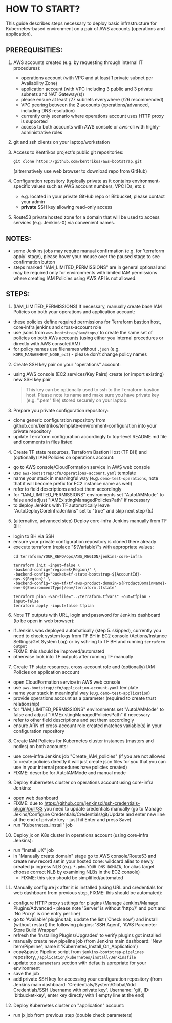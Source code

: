 # HOW TO START?

This guide describes steps necessary to deploy basic infrastructure for Kubernetes-based environment
on a pair of AWS accounts (operations and application).


## PREREQUISITIES:

1. AWS accounts created (e.g. by requesting through internal IT procedures):

	* operations account (with VPC and at least 1 private subnet per Availability Zone)
	* application account (with VPC including 3 public and 3 private subnets and NAT Gateway(s))
    * please ensure at least /27 subnets everywhere (/26 recommended)
	* VPC peering between the 2 accounts (operations/advanced, including DNS resolution)
    * currently only scenario where operations account uses HTTP proxy is supported
	* access to both accounts with AWS console or aws-cli with highly-administrative roles

3. git and ssh clients on your laptop/workstation

4. Access to Kentrikos project's public git repositories:

	```
	git clone https://github.com/kentrikos/aws-bootstrap.git
	```
    (altrernatively use web browser to download repo from GitHub)

5. Configuration repository (typically private as it contains environment-specific values such as AWS account numbers, VPC IDs, etc.):
    * e.g. located in your private GitHub repo or Bitbucket, please contact your admin
    * __private__ SSH key allowing read-only access

6. Route53 private hosted zone for a domain that will be used to access services (e.g. Jenkins-X) via convenient names.


## NOTES:

* some Jenkins jobs may require manual confirmation (e.g. for 'terraform apply' stage), please hover your mouse over the paused stage to see confirmation button
* steps marked "IAM_LIMITED_PERMISSIONS" are in general optional and may be required only for environments with limited IAM permissions where creating IAM Policies using AWS API is not allowed.


## STEPS:

1. (IAM_LIMITED_PERMISSIONS) If necessary, manually create base IAM Policies on both your operations and application account:

* these policies define required permissions for Terraform bastion host, core-infra jenkins and cross-account role
* use jsons from `aws-bootstrap/iam/kops/` to create the same set of policies on both AWs accounts (using either you internal procedures or directly with AWS console/IAM)
* for policy names use filenames without `.json` (e.g. `KOPS_MANAGEMENT_NODE_ec2`) - please don't change policy names

2. Create SSH key pair on your "operations" account:

* using AWS console (EC2 services/Key Pairs) create (or import existing) new SSH key pair

	> This key can be optionally used to ssh to the Terraform bastion host. Please note its name and make sure you have private key (e.g. ".pem" file) stored securely on your laptop.

3. Prepare you private configuration repository:

* clone generic configuration repository from github.com/kentrikos/template-environment-configuration into your private repository
* update Terraform configuration accordingly to top-level README.md file and comments in files listed

4. Create TF state resources, Terraform Bastion Host (TF BH) and (optionally) IAM Policies on operations account:

* go to AWS console/CloudFormation service in AWS web console
* use `aws-bootstrap/cfn/operations-account.yaml` template
* name your stack in meaningful way (e.g. `demo-test-operations`, note that it will become prefix for EC2 instance name as well)
* refer to field descriptions and set them accordingly
* for "IAM_LIMITED_PERMISSIONS" environments set "AutoIAMMode" to false and adjust "IAMExistingManagedPoliciesPath" if necessary
* to deploy Jenkins with TF automatically leave "AutoDeployCoreInfraJenkins" set to "true" and skip next step (5.) 

5. (alternative, advanced step) Deploy core-infra Jenkins manually from TF BH:

* login to BH via SSH
* ensure your private configuration repository is cloned there already
* execute terraform (replace "${Variable}"s with appropriate values:
  ```
  cd terraform/YOUR_REPO/ops/AWS_REGION/jenkins-core-infra

  terraform init -input=false \
  -backend-config="region=${Region}" \
  -backend-config="bucket=tf-state-bootstrap-${AccountId}-ops-${Region}" \
  -backend-config="key=tf/tf-aws-product-domain-${ProductDomainName}-env-${EnvironmentType}/env/terraform.tfstate"

  terraform plan -var-file="../terraform.tfvars" -out=tfplan -input=false
  terraform apply -input=false tfplan
  ```

6. Note TF outputs with URL, login and password for Jenkins dashboard (to be open in web browser):

* if Jenkins was deployed automatically (step 5. skipped), currently you need to check system logs from TF BH in EC2 console (Actions/Instance Settings/Get System Log) or by ssh-ing to TF BH and running `terraform output`
* FIXME: this should be improved/automated
* otherwise look into TF outputs after running TF manually

7. Create TF state resources, cross-account role and (optionally) IAM Policies on application account

* open CloudFormation service in AWS web console
* use `aws-bootstrap/cfn/application-account.yaml` template
* name your stack in meaningful way (e.g. `demo-test-application`)
* provide operations account as a parameter (required to create trust relationship)
* for "IAM_LIMITED_PERMISSIONS" environments set "AutoIAMMode" to false and adjust "IAMExistingManagedPoliciesPath" if necessary
* refer to other field descriptions and set them accordingly
* ensure ARN of cross-account role created matches variable(s) in your configuration repository

8. Create IAM Policies for Kubernetes cluster instances (masters and nodes) on both accounts:

* use core-infra Jenkins job "Create_IAM_policies" (if you are not allowed to create policies directly it will just create json files for you that you can use in your internal procedures have policies created)
* FIXME: describe for AutoIAMMode and manual mode

9. Deploy Kubernetes cluster on operations account using core-infra Jenkins:

* open web dashboard
* FIXME: due to https://github.com/jenkinsci/ssh-credentials-plugin/pull/33 you need to update credentials manually (go to Manage Jekins/Configure Credentials/Credentials/git/Update and enter new line at the end of private key - just hit Enter and press Save)
* run "Kubernetes_Install" job

10. Deploy jx on K8s cluster in operations account (using core-infra Jenkins):

* run "Install_JX" job
* in "Manually create domain" stage go to AWS console/Route53 and create new record set in your hosted zone: wildcard alias to newly created jx ingress NLB (e.g. `*.pdm.YOUR_DNS_DOMAIN`, for alias target choose correct NLB by examining NLBs in the EC2 console)
  * FIXME: this step should be simplified/automated

11. Manually configure jx after it is installed (using URL and credentials for web dashboard from previous step, FIXME: this should be automated):

* configure HTTP proxy settings for plugins (Manage Jenkins/Manage Plugins/Advanced - please note 'Server' is without 'http://' and port and 'No Proxy' is one entry per line)
* go to 'Available' plugins tab, update the list ('Check now') and install (without restart) the following plugins: 'SSH Agent', 'AWS Parameter Store Build Wrapper'
* refresh the 'Installing Plugins/Upgrades' to verify plugins got installed
* manually create new pipeline job (from Jenkins main dashboard: 'New item/Pipeline', name it 'Kubernetes_Install_On_Application')
* copy&paste Pipeline script from `jenkins-bootstrap-pipelines` repository, `/application/kubernetes/install/Jenkinsfile`
* update top `parameters` section with defaults apropriate for your environment
* save the job
* add private SSH key for accessing your configuration repository (from Jenkins main dashboard: 'Credentials/System/Global/Add Credentials/SSH Username with private key', Username: 'git', ID: 'bitbucket-key', enter key directly with 1 empty line at the end)

12. Deploy Kubernetes cluster on "application" account:

* run jx job from previous step (double check parameters)

